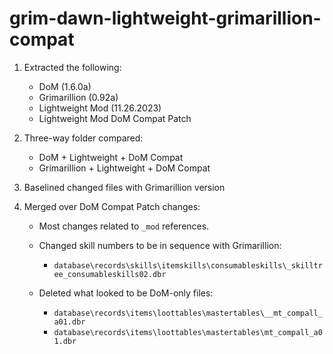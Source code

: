 # grim-dawn-lightweight-grimarillion-compat

1. Extracted the following:

   - DoM (1.6.0a)
   - Grimarillion (0.92a)
   - Lightweight Mod (11.26.2023)
   - Lightweight Mod DoM Compat Patch

2. Three-way folder compared:

   - DoM + Lightweight + DoM Compat
   - Grimarillion + Lightweight + DoM Compat

3. Baselined changed files with Grimarillion version
4. Merged over DoM Compat Patch changes:

   - Most changes related to `_mod` references.
   - Changed skill numbers to be in sequence with Grimarillion:
      
      - `database\records\skills\itemskills\consumableskills\_skilltree_consumableskills02.dbr`
      
   - Deleted what looked to be DoM-only files:
   
      - `database\records\items\loottables\mastertables\__mt_compall_a01.dbr`
      - `database\records\items\loottables\mastertables\mt_compall_a01.dbr`
